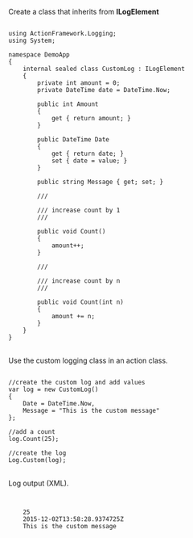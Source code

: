 Create a class that inherits from **ILogElement**

<pre class="language-csharp">
<code>
using ActionFramework.Logging;
using System;

namespace DemoApp
{
    internal sealed class CustomLog : ILogElement
    {
        private int amount = 0;
        private DateTime date = DateTime.Now;

        public int Amount
        {
            get { return amount; }
        }

        public DateTime Date
        {
            get { return date; }
            set { date = value; }
        }

        public string Message { get; set; }

        /// <summary>
        /// increase count by 1
        /// </summary>
        public void Count()
        {
            amount++;
        }

        /// <summary>
        /// increase count by n
        /// </summary>
        public void Count(int n)
        {
            amount += n;
        }
    }
}
</code>
</pre>

Use the custom logging class in an action class.

<pre class="language-csharp">
<code>
//create the custom log and add values
var log = new CustomLog()
{
    Date = DateTime.Now,
    Message = "This is the custom message"
};

//add a count
log.Count(25);

//create the log
Log.Custom(log);
</code>
</pre>

Log output (XML).

<pre class="language-markup">
<code>
<CustomLog>
    <Amount>25</Amount>
    <Date>2015-12-02T13:58:28.9374725Z</Date>
    <Message>This is the custom message</Message>
</CustomLog>
</code>
</pre>
